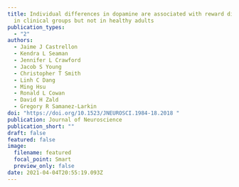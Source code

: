 ```yaml
---
title: Individual differences in dopamine are associated with reward discounting
  in clinical groups but not in healthy adults
publication_types:
  - "2"
authors:
  - Jaime J Castrellon
  - Kendra L Seaman
  - Jennifer L Crawford
  - Jacob S Young
  - Christopher T Smith
  - Linh C Dang
  - Ming Hsu
  - Ronald L Cowan
  - David H Zald
  - Gregory R Samanez-Larkin
doi: "https://doi.org/10.1523/JNEUROSCI.1984-18.2018 "
publication: Journal of Neuroscience
publication_short: ""
draft: false
featured: false
image:
  filename: featured
  focal_point: Smart
  preview_only: false
date: 2021-04-04T20:55:19.093Z
---
```

